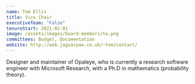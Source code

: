 ```yaml
---
name: Tom Ellis
title: Vice Chair
executiveTeam: "False"
tenureStart: 2021-02-01
image: /assets/images/board-members/te.png
committees: Budget, Documentation
website: http://web.jaguarpaw.co.uk/~tom/contact/
---
```

Designer and maintainer of Opaleye, who is currently a research software engineer with Microsoft Research, with a Ph.D in mathematics (probability theory).
